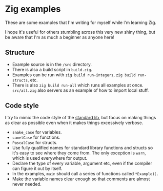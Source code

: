 # Zig examples

These are some examples that I'm writing for myself while I'm learning Zig.

I hope it's useful for others stumbling across this very new shiny thing, but be aware that I'm as much a beginner as anyone here!

## Structure

* Example source is in the `/src` directory.
* There is also a build script in `build.zig`.
* Examples can be run with `zig build run-integers`, `zig build run-structs`, etc.
* There is also `zig build run-all` which runs all examples at once. `src/all.zig` also servers as an example of how to import local stuff.

## Code style

I try to mimic the code style of the [standard lib](https://github.com/ziglang/zig/tree/master/std), but focus on making things as clear as possible even when it makes things excessively verbose.

* `snake_case` for variables.
* `camelCase` for functions.
* `PascalCase` for structs.
* Use fully qualified names for standard library functions and structs so it's easy to see where they come from. The only exception is `warn`, which is used everywhere for output.
* Declare the type of every variable, argument etc, even if the compiler can figure it out by itself.
* In the examples, `main` should call a series of functions called `*Example()`.
* Make the variable names clear enough so that comments are almost never needed.
